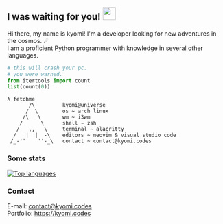 ## I was waiting for you! <img height="30" width="30" src="https://raw.githubusercontent.com/quintenvandamme/quintenvandamme/main/badges/src/mona-loading/mona-loading-dark.gif" />
Hi there, my name is kyomi! I'm a developer looking for new adventures in the cosmos. ☄<br>
I am a proficient Python programmer with knowledge in several other languages.

```py
# this will crash your pc.
# you were warned.
from itertools import count
list(count(0))
```

```
λ fetchme
       /\         kyomi@universe
      /  \        os ~ arch linux
     /\   \       wm ~ i3wm
    /      \      shell ~ zsh
   /   ,,   \     terminal ~ alacritty
  /   |  |  -\    editors ~ neovim & visual studio code
 /_-''    ''-_\   contact ~ contact@kyomi.codes
```

### Some stats
[![Top languages](https://github-readme-stats.vercel.app/api/top-langs/?username=bitterteriyaki&theme=onedark)](https://github.com/bitterteriyaki)<br>

### Contact
E-mail: contact@kyomi.codes<br>
Portfolio: https://kyomi.codes

